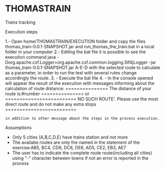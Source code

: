# THOMASTRAIN
Trains tracking


Execution steps

1.- Open home/THOMASTRAIN/EXECUTION folder and copy the  files thomas_train-0.0.1-SNAPSHOT.jar and run_thomas_the_train.bat in a local folder in your computer
2.- Editing the bat file it is possible to see the execution command java -Dorg.apache.cxf.Logger=org.apache.cxf.common.logging.Slf4jLogger -jar thomas_train-0.0.1-SNAPSHOT.jar A-E-D with the selected route to calculate as a 	parameter, in order to run the test with several rutes change accordingly the route.
3. - Execute the bat file
4. - In the console opened will appear the result of the execution with messages informing about the calculation of route distance:
		=============== The distance of your route is:#number =============== or
		========================= NO SUCH ROUTE'. Please use the most direct route and do not make any extra stops  =========================

    in addition to other message about the steps in the process execution.
	
	
Assumptions
- Only 5 cities (A,B,C,D,E) have trains station and not more
- The availabe routes are only the named in the statement of the exercise:AB5, BC4, CD8, DC8, DE6, AD5, CE2, EB3, AE7
- The user has to indicate the complete route route(including all cities) using "-" character between towns if not an error is reported in the process
